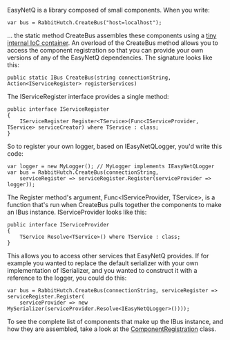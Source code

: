 EasyNetQ is a library composed of small components. When you write:

    var bus = RabbitHutch.CreateBus("host=localhost");

... the static method CreateBus assembles these components using a [tiny internal IoC container](../blob/master/Source/EasyNetQ/DefaultServiceProvider.cs). An overload of the CreateBus method allows you to access the component registration so that you can provide your own versions of any of the EasyNetQ dependencies. The signature looks like this:

    public static IBus CreateBus(string connectionString, Action<IServiceRegister> registerServices)

The IServiceRegister interface provides a single method:

    public interface IServiceRegister
    {
        IServiceRegister Register<TService>(Func<IServiceProvider, TService> serviceCreator) where TService : class;
    }

So to register your own logger, based on IEasyNetQLogger, you'd write this code:

    var logger = new MyLogger(); // MyLogger implements IEasyNetQLogger
    var bus = RabbitHutch.CreateBus(connectionString, 
        serviceRegister => serviceRegister.Register(serviceProvider => logger));

The Register method's argument, Func&lt;IServiceProvider, TService&gt;, is a function that's run when CreateBus pulls together the components to make an IBus instance. IServiceProvider looks like this:

    public interface IServiceProvider
    {
        TService Resolve<TService>() where TService : class;
    }

This allows you to access other services that EasyNetQ provides. If for example you wanted to replace the default serializer with your own implementation of ISerializer, and you wanted to construct it with a reference to the logger, you could do this:

    var bus = RabbitHutch.CreateBus(connectionString, serviceRegister => serviceRegister.Register(
        serviceProvider => new MySerializer(serviceProvider.Resolve<IEasyNetQLogger>())));

To see the complete list of components that make up the IBus instance, and how they are assembled, take a look at the [ComponentRegistration](../blob/master/Source/EasyNetQ/ComponentRegistration.cs) class.

    